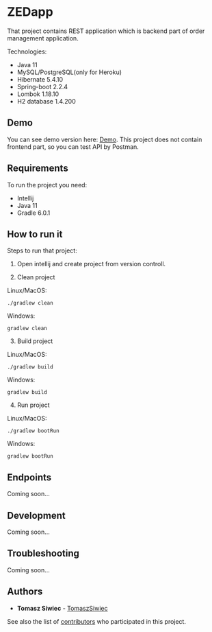 # ZEDapp

That project contains REST application which is backend part of order management application.

Technologies:
* Java 11
* MySQL/PostgreSQL(only for Heroku)
* Hibernate 5.4.10
* Spring-boot 2.2.4
* Lombok 1.18.10
* H2 database 1.4.200


## Demo

You can see demo version here: [Demo](https://zedapp.herokuapp.com/). 
This project does not contain frontend part, so you can test API by Postman.


## Requirements

To run the project you need:
* Intellij
* Java 11
* Gradle 6.0.1

## How to run it

Steps to run that project:

1. Open intellij and create project from version controll.

2. Clean project

Linux/MacOS:
```
./gradlew clean
```

Windows:
```
gradlew clean
```

3. Build project

Linux/MacOS:
```
./gradlew build
```

Windows:
```
gradlew build
```

4. Run project

Linux/MacOS:
```
./gradlew bootRun
```

Windows:
```
gradlew bootRun
```

## Endpoints

Coming soon...

## Development

Coming soon...

## Troubleshooting

Coming soon...
## Authors

* **Tomasz Siwiec** - [TomaszSiwiec](https://github.com/TomaszSiwiec)

See also the list of [contributors](https://github.com/TomaszSiwiec/ZEDapp/graphs/contributors) who participated in this project.
